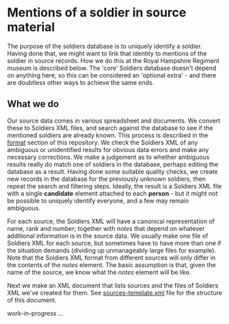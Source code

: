 # Mentions of a soldier in source material

The purpose of the soldiers database is to uniquely identify a soldier. Having done that, we might want to link that identity to mentions of the soldier in source records. How we do this at the Royal Hampshire Regiment museum is described below. The 'core' Soldiers database doesn't depend on anything here, so this can be considered an 'optional extra' - and there are doubtless other ways to achieve the same ends.

## What we do 

Our source data comes in various spreadsheet and documents. We convert these to Soldiers XML files, and search against the database to see if the mentioned soldiers are already known. This process is described in the [format](/format) section of this repository. We check the Soldiers XML of any ambiguous or unidentified results for obvious data errors and make any necessary corrections. We make a judgement as to whether ambiguous results really do match one of soldiers in the database, perhaps editing the database as a result. Having done some suitable quality checks, we create new records in the database for the previously unknown soldiers, then repeat the search and filtering steps. Ideally, the result is a Soldiers XML file with a single **candidate** element attached to each **person** - but it might not be possible to uniquely identify everyone, and a few may remain ambiguous.

For each source, the Soldiers XML will have a canonical representation of name, rank and number; together with *notes* that depend on whatever additional information is in the source data. We usually make one file of Soldiers XML for each source, but sometimes have to have more than one if the situation demands (dividing up unmanageably large files for example). Note that the Soldiers XML format from different sources will only differ in the contents of the *notes* element. The basic assumption is that, given the name of the source, we know what the *notes* element will be like.

Next we make an XML document that lists sources and the files of Soldiers XML we've created for them. See [sources-template.xml](sources-template.xml) file for the structure of this document.

work-in-progress ...